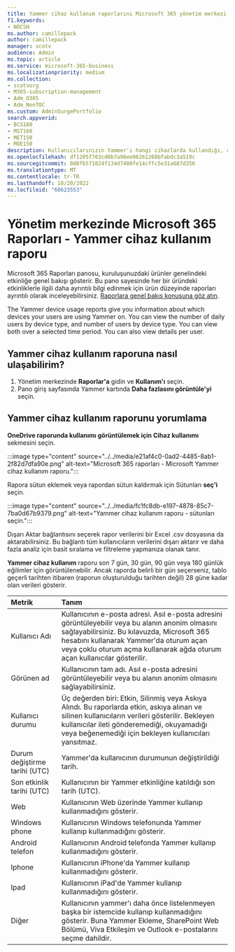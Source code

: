 ```yaml
---
title: Yammer cihaz kullanım raporlarını Microsoft 365 yönetim merkezi
f1.keywords:
- NOCSH
ms.author: camillepack
author: camillepack
manager: scotv
audience: Admin
ms.topic: article
ms.service: microsoft-365-business
ms.localizationpriority: medium
ms.collection:
- scotvorg
- M365-subscription-management
- Adm_O365
- Adm_NonTOC
ms.custom: AdminSurgePortfolio
search.appverid:
- BCS160
- MST160
- MET150
- MOE150
description: Kullanıcılarınızın Yammer'ı hangi cihazlarda kullandığı, cihaz türüne göre günlük kullanıcı sayısı ve kullanıcı başına ayrıntılar hakkında daha fazla bilgi edinmek için Yammer cihaz kullanım raporunu alın.
ms.openlocfilehash: df1205f763cd0b7a96ee96261268bfabdc3a519c
ms.sourcegitcommit: 0d8fb571024f134d7480fe14cffc5e31a687d356
ms.translationtype: MT
ms.contentlocale: tr-TR
ms.lasthandoff: 10/20/2022
ms.locfileid: "68623553"
---
```

# <a name="microsoft-365-reports-in-the-admin-center---yammer-device-usage-report"></a>Yönetim merkezinde Microsoft 365 Raporları - Yammer cihaz kullanım raporu

Microsoft 365 Raporları panosu, kuruluşunuzdaki ürünler genelindeki etkinliğe genel bakışı gösterir. Bu pano sayesinde her bir üründeki etkinliklerle ilgili daha ayrıntılı bilgi edinmek için ürün düzeyinde raporları ayrıntılı olarak inceleyebilirsiniz. [Raporlara genel bakış konusuna göz atın](activity-reports.md).
  
The Yammer device usage reports give you information about which devices your users are using Yammer on. You can view the number of daily users by device type, and number of users by device type. You can view both over a selected time period. You can also view details per user.
 
## <a name="how-do-i-get-to-the-yammer-device-usage-report"></a>Yammer cihaz kullanım raporuna nasıl ulaşabilirim?

1. Yönetim merkezinde **Raporlar'a** gidin ve **Kullanım'ı** seçin. 
2. Pano giriş sayfasında Yammer kartında **Daha fazlasını görüntüle'yi** seçin.
  
## <a name="interpret-the-yammer-device-usage-report"></a>Yammer cihaz kullanım raporunu yorumlama

**OneDrive raporunda kullanımı görüntülemek için Cihaz kullanımı** sekmesini seçin.

:::image type="content" source="../../media/e21af4c0-0ad2-4485-8ab1-2f82d7dfa90e.png" alt-text="Microsoft 365 raporları - Microsoft Yammer cihaz kullanım raporu.":::

Rapora sütun eklemek veya rapordan sütun kaldırmak için Sütunları **seç'i** seçin.  

:::image type="content" source="../../media/fc1fc8db-e197-4878-85c7-7ba0d67b9379.png" alt-text="Yammer cihaz kullanım raporu - sütunları seçin.":::

Dışarı Aktar bağlantısını seçerek rapor verilerini bir Excel .csv dosyasına da aktarabilirsiniz. Bu bağlantı tüm kullanıcıların verilerini dışarı aktarır ve daha fazla analiz için basit sıralama ve filtreleme yapmanıza olanak tanır.

**Yammer cihaz kullanım** raporu son 7 gün, 30 gün, 90 gün veya 180 günlük eğilimler için görüntülenebilir. Ancak raporda belirli bir gün seçerseniz, tablo geçerli tarihten itibaren (raporun oluşturulduğu tarihten değil) 28 güne kadar olan verileri gösterir.
  
|Metrik|Tanım|
|:-----|:-----|
|Kullanıcı Adı  |Kullanıcının e-posta adresi. Asıl e-posta adresini görüntüleyebilir veya bu alanın anonim olmasını sağlayabilirsiniz. Bu kılavuzda, Microsoft 365 hesabını kullanarak Yammer'da oturum açan veya çoklu oturum açma kullanarak ağda oturum açan kullanıcılar gösterilir.  |
|Görünen ad |Kullanıcının tam adı. Asıl e-posta adresini görüntüleyebilir veya bu alanın anonim olmasını sağlayabilirsiniz. |
|Kullanıcı durumu |Üç değerden biri: Etkin, Silinmiş veya Askıya Alındı. Bu raporlarda etkin, askıya alınan ve silinen kullanıcıların verileri gösterilir. Bekleyen kullanıcılar ileti gönderemediği, okuyamadığı veya beğenemediği için bekleyen kullanıcıları yansıtmaz.   |
|Durum değiştirme tarihi (UTC)  |Yammer'da kullanıcının durumunun değiştirildiği tarih.  |
|Son etkinlik tarihi (UTC) |Kullanıcının bir Yammer etkinliğine katıldığı son tarih (UTC). |
|Web  |Kullanıcının Web üzerinde Yammer kullanıp kullanmadığını gösterir.   |
|Windows phone   | Kullanıcının Windows telefonunda Yammer kullanıp kullanmadığını gösterir.  |
|Android telefon  |Kullanıcının Android telefonda Yammer kullanıp kullanmadığını gösterir. |
|Iphone  | Kullanıcının iPhone'da Yammer kullanıp kullanmadığını gösterir.  |
|Ipad   |Kullanıcının iPad'de Yammer kullanıp kullanmadığını gösterir. |
|Diğer  |Kullanıcının yammer'ı daha önce listelenmeyen başka bir istemcide kullanıp kullanmadığını gösterir. Buna Yammer Ekleme, SharePoint Web Bölümü, Viva Etkileşim ve Outlook e-postalarını seçme dahildir.  |

